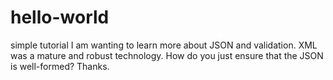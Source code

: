 # hello-world
simple tutorial
I am wanting to learn more about JSON and validation.  XML was a mature and robust technology.
How do you just ensure that the JSON is well-formed?
Thanks.
